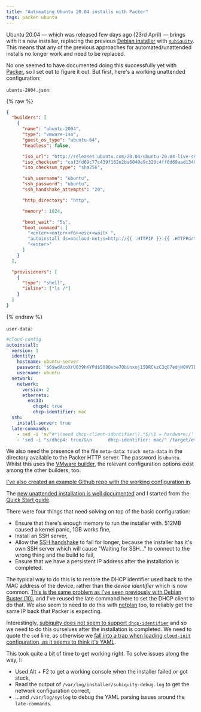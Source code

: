 ```yaml
---
title: "Automating Ubuntu 20.04 installs with Packer"
tags: packer ubuntu
---
```


Ubuntu 20.04 — which was released few days ago (23rd April) — brings with it a
new installer, replacing the previous [Debian installer][1] with
[`subiquity`][2]. This means that any of the previous approaches for
automated/unattended installs no longer work and need to be replaced.

No one seemed to have documented doing this successfully yet with [Packer][3],
so I set out to figure it out. But first, here's a working unattended
configuration:

`ubuntu-2004.json`:

{% raw %}
```json
{
  "builders": [
    {
      "name": "ubuntu-2004",
      "type": "vmware-iso",
      "guest_os_type": "ubuntu-64",
      "headless": false,

      "iso_url": "http://releases.ubuntu.com/20.04/ubuntu-20.04-live-server-amd64.iso",
      "iso_checksum": "caf3fd69c77c439f162e2ba6040e9c320c4ff0d69aad1340a514319a9264df9f",
      "iso_checksum_type": "sha256",

      "ssh_username": "ubuntu",
      "ssh_password": "ubuntu",
      "ssh_handshake_attempts": "20",

      "http_directory": "http",

      "memory": 1024,

      "boot_wait": "5s",
      "boot_command": [
        "<enter><enter><f6><esc><wait> ",
        "autoinstall ds=nocloud-net;s=http://{{ .HTTPIP }}:{{ .HTTPPort }}/",
        "<enter>"
      ]
    }
  ],

  "provisioners": [
    {
      "type": "shell",
      "inline": ["ls /"]
    }
  ]
}
```
{% endraw %}

`user-data`:

```yaml
#cloud-config
autoinstall:
  version: 1
  identity:
    hostname: ubuntu-server
    password: '$6$wdAcoXrU039hKYPd$508Qvbe7ObUnxoj15DRCkzC3qO7edjH0VV7BPNRDYK4QR8ofJaEEF2heacn0QgD.f8pO8SNp83XNdWG6tocBM1'
    username: ubuntu
  network:
    network:
      version: 2
      ethernets:
        ens33:
          dhcp4: true
          dhcp-identifier: mac
  ssh:
    install-server: true
  late-commands:
    - sed -i 's/^#*\(send dhcp-client-identifier\).*$/\1 = hardware;/' /target/etc/dhcp/dhclient.conf
    - 'sed -i "s/dhcp4: true/&\n      dhcp-identifier: mac/" /target/etc/netplan/00-installer-config.yaml'
```

We also need the presence of the file `meta-data`: `touch meta-data` in the
directory available to the Packer HTTP server. The password is `ubuntu`. Whilst
this uses the [VMware builder][12], the relevant configuration options exist
among the other builders, too.

[I've also created an example Github repo with the working configuration
in][10].

The [new unattended installation is well documented][4] and I started from the
[Quick Start guide][5].

There were four things that need solving on top of the basic configuration:

* Ensure that there's enough memory to run the installer with. 512MB caused a
  kernel panic, 1GB works fine,
* Install an SSH server,
* Allow the [SSH handshake][11] to fail for longer, because the installer has
  it's own SSH server which will cause "Waiting for SSH..." to connect to the
  wrong thing and the build to fail,
* Ensure that we have a persistent IP address after the installation is
  completed.

The typical way to do this is to restore the DHCP identifier used back to the
MAC address of the device, rather than the _device identifier_ which is now
common. [This is the same problem as I've seen previously with Debian Buster
(10)][6], and I've reused the late command here to set the DHCP client to do
that. We also seem to need to do this with [netplan][7] too, to reliably get
the same IP back that Packer is expecting.

Interestingly, [subiquity does not seem to support `dhcp-identifier`][8] and
so we need to do this ourselves after the installation is completed. We need to
quote the `sed` line, as otherwise we [fall into a trap when loading
`cloud-init` configuration, as it seems to think it's YAML][9].

This took quite a bit of time to get working right. To solve issues along
the way, I:

* Used Alt + F2 to get a working console when the installer failed or got stuck,
* Read the output of `/var/log/installer/subiquity-debug.log` to get the
  network configuration correct,
* …and `/var/log/syslog` to debug the YAML parsing issues around the
  `late-commands`.

[1]: https://www.debian.org/devel/debian-installer/
[2]: https://github.com/CanonicalLtd/subiquity
[3]: https://www.packer.io
[4]: https://wiki.ubuntu.com/FoundationsTeam/AutomatedServerInstalls
[5]: https://wiki.ubuntu.com/FoundationsTeam/AutomatedServerInstalls/QuickStart
[6]: https://github.com/nickcharlton/boxes/commit/5b5d18ba146d081fe4eb4657b246aa6dd544455b
[7]: https://netplan.io/
[8]: https://github.com/CanonicalLtd/subiquity/blob/95c20226fdb74eef6cd780981299a5bbbaa426d2/subiquitycore/controllers/network.py
[9]: https://git.launchpad.net/cloud-init/tree/cloudinit/util.py#n954
[10]: https://github.com/nickcharlton/packer-ubuntu-2004
[11]: https://www.packer.io/docs/builders/vsphere-iso.html#ssh_handshake_attempts
[12]: https://www.packer.io/docs/builders/vsphere-iso.html
